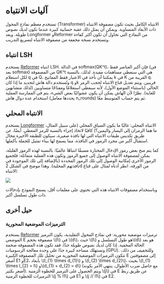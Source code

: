 # آليات الانتباه 

تستخدم معظم نماذج المحول (Transformer) الانتباه الكامل بحيث تكون مصفوفة الانتباه ذات الأبعاد المتساوية. ويمكن أن يمثل ذلك عقبة حسابية كبيرة عندما تكون لديك نصوص طويلة. ويعد Longformer وReformer من النماذج التي تحاول أن تكون أكثر كفاءة وتستخدم نسخة مخففة من مصفوفة الانتباه لتسريع التدريب.

## انتباه LSH

يستخدم [Reformer](model_doc/reformer) انتباه LSH. في الدالة softmax(QK^t)، فإن أكبر العناصر فقط (في بعد softmax) من المصفوفة QK^t هي التي ستعطي مساهمات مفيدة. لذلك، بالنسبة لكل استعلام q في Q، يمكننا أن نأخذ في الاعتبار فقط المفاتيح k في K القريبة من q. وتُستخدم دالة هاش لتحديد ما إذا كان q وk قريبين. ويتم تعديل قناع الانتباه لحجب الرمز الحالي (باستثناء الموضع الأول)، لأنه سيعطي استعلامًا ومفتاحًا متساويين (لذلك متشابهين للغاية). نظرًا لأن الهاش يمكن أن يكون عشوائيًا بعض الشيء، يتم في الممارسة العملية استخدام عدة دوال هاش (يحددها معامل n_rounds) ثم يتم حساب المتوسط معًا.

## الانتباه المحلي

يستخدم [Longformer](model_doc/longformer) الانتباه المحلي: غالبًا ما يكون السياق المحلي (على سبيل المثال، ما هما الرمزان إلى اليسار واليمين؟) كافيًا لاتخاذ إجراء بالنسبة للرمز المعطى. أيضًا، عن طريق تكديس طبقات الانتباه التي لها نافذة صغيرة، سيكون للطبقة الأخيرة مجال استقبال أكبر من مجرد الرموز في النافذة، مما يسمح لها ببناء تمثيل للجملة بأكملها.

كما يتم منح بعض رموز الإدخال المختارة مسبقًا انتباهًا عالميًا: بالنسبة لهذه الرموز القليلة، يمكن لمصفوفة الانتباه الوصول إلى جميع الرموز وتكون هذه العملية متماثلة: فلجميع الرموز الأخرى إمكانية الوصول إلى تلك الرموز المحددة (بالإضافة إلى تلك الموجودة في نافذتهم المحلية). وهذا موضح في الشكل 2d من الورقة، انظر أدناه لمثال على قناع الانتباه:

<div class="flex justify-center">
    <img scale="50 %" align="center" src="https://huggingface.co/datasets/huggingface/documentation-images/resolve/main/local_attention_mask.png"/>
</div>

وباستخدام مصفوفات الانتباه هذه التي تحتوي على معلمات أقل، يسمح النموذج بإدخالات ذات طول تسلسل أكبر.

## حيل أخرى

### الترميزات الموضعية المحورية

يستخدم [Reformer](model_doc/reformer) ترميزات موضعية محورية: في نماذج المحول التقليدية، يكون الترميز الموضعي E مصفوفة بحجم \\(l\\) في \\(d\\)، حيث \\(l\\) هو طول التسلسل و\\(d\\) هو بعد الحالة المخفية. إذا كان لديك نصوص طويلة جدًا، فقد تكون هذه المصفوفة ضخمة وتستهلك مساحة كبيرة جدًا على وحدة معالجة الرسوميات (GPU). وللتخفيف من ذلك، تتكون الترميزات الموضعية المحورية من تحليل تلك المصفوفة الكبيرة E إلى مصفوفتين أصغر E1 وE2، بأبعاد \\(l_{1} \times d_{1}\\) و \\(l_{2} \times d_{2}\\)، بحيث \\(l_{1} \times l_{2} = l\\) و\\(d_{1} + d_{2} = d\\) (مع حاصل ضرب الأطوال، ينتهي الأمر بكونه أصغر بكثير). ويتم الحصول على الترميز للخطوة الزمنية \\(j\\) في E عن طريق ربط الترميزات للخطوة الزمنية \\(j \% l1\\) في E1 و \\(j // l1\\) في E2.